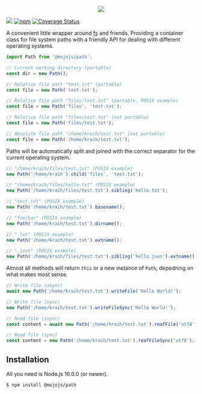 <p align="center">
  <a href="https://mojojs.org">
    <img src="https://github.com/mojolicious/mojo.js/blob/main/docs/images/logo.png?raw=true" style="margin: 0 auto;">
  </a>
</p>

[![](https://github.com/mojolicious/path.js/workflows/test/badge.svg)](https://github.com/mojolicious/path.js/actions)
[![npm](https://img.shields.io/npm/v/@mojojs/path.svg)](https://www.npmjs.com/package/@mojojs/path)
[![Coverage Status](https://coveralls.io/repos/github/mojolicious/path.js/badge.svg)](https://coveralls.io/github/mojolicious/path.js)

A convenient little wrapper around [fs](https://nodejs.org/api/fs.html) and friends. Providing a container class for
file system paths with a friendly API for dealing with different operating systems.

```js
import Path from '@mojojs/path';

// Current working directory (portable)
const dir = new Path();

// Relative file path "test.txt" (portable)
const file = new Path('test.txt');

// Relative file path "files/test.txt" (portable, POSIX example)
const file = new Path('files', 'test.txt');

// Relative file path "files/test.txt" (not portable)
const file = new Path('files/test.txt');

// Absolute file path "/home/kraih/test.txt" (not portable)
const file = new Path('/home/kraih/test.txt');
```

Paths will be automatically split and joined with the correct separator for the current operating system.

```js
// "/home/kraih/files/test.txt" (POSIX example)
new Path('/home/kraih').child('files', 'test.txt');

// "/home/kraih/files/hello.txt" (POSIX example)
new Path('/home/kraih/files/test.txt').sibling('hello.txt');

// "test.txt" (POSIX example)
new Path('/home/kraih/test.txt').basename();

// "foo/bar" (POSIX example)
new Path('/home/kraih/test.txt').dirname();

// ".txt" (POSIX example)
new Path('/home/kraih/test.txt').extname();

// ".json" (POSIX example)
new Path('/home/kraih/files/test.txt').sibling('hello.json').extname();
```

Almost all methods will return `this` or a new instance of `Path`, depedning on what makes most sense.

```js
// Write file (async)
await new Path('/home/kraih/test.txt').writeFile('Hello World!');

// Write file (sync)
new Path('/home/kraih/test.txt').writeFileSync('Hello World!');

// Read file (async)
const content = await new Path('/home/kraih/test.txt').reafFile('utf8');

// Read file (sync)
const content = new Path('/home/kraih/test.txt').reafFileSync('utf8');
```

## Installation

All you need is Node.js 16.0.0 (or newer).

```
$ npm install @mojojs/path
```
